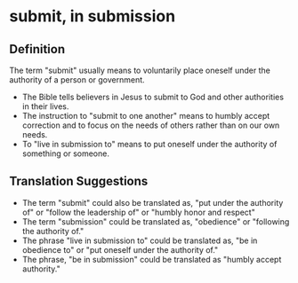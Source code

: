# submit, in submission

## Definition

The term "submit" usually means to voluntarily place oneself under the authority of a person or government.

* The Bible tells believers in Jesus to submit to God and other authorities in their lives.
* The instruction to "submit to one another" means to humbly accept correction and to focus on the needs of others rather than on our own needs.
* To "live in submission to" means to put oneself under the authority of something or someone.


## Translation Suggestions



* The term "submit" could also be translated as, "put under the authority of" or "follow the leadership of" or "humbly honor and respect"
* The term "submission" could be translated as, "obedience" or "following the authority of."
* The phrase "live in submission to" could be translated as, "be in obedience to" or "put oneself under the authority of."
* The phrase, "be in submission" could be translated as "humbly accept authority."